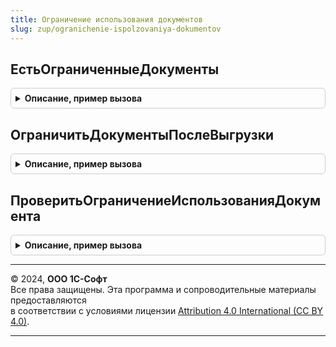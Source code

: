 ```yaml
---
title: Ограничение использования документов
slug: zup/ogranichenie-ispolzovaniya-dokumentov
---
```



## ЕстьОграниченныеДокументы
<details style="margin: 1em 0; padding: 0.5em; border: 1px solid #ccc; border-radius: 6px;">

<summary style="font-weight: bold; cursor: pointer;">Описание, пример вызова</summary>

```bsl

// Проверяет наличие хотя бы одного ограниченного документа.
//
// Параметры:
//  МассивДокументов  - Массив - массив ссылок на документы.
//  ПроверкаПриЗаписи - Булево - влияет на текст сообщения пользователю.
//  ВыводитьСообщения - Булево - определяет, выводить ли пользователю сообщения.
//
// Возвращаемое значение:
//  Булево
//
Функция ЕстьОграниченныеДокументы(Знач МассивДокументов, ПроверкаПриЗаписи = Ложь, ВыводитьСообщения = Истина) Экспорт
```

Пример вызова
```bsl
Результат = ОграничениеИспользованияДокументов.ЕстьОграниченныеДокументы(МассивДокументов, ПроверкаПриЗаписи, ВыводитьСообщения);
```
</details>

## ОграничитьДокументыПослеВыгрузки
<details style="margin: 1em 0; padding: 0.5em; border: 1px solid #ccc; border-radius: 6px;">

<summary style="font-weight: bold; cursor: pointer;">Описание, пример вызова</summary>

```bsl

// Ограничивает для редактирования и выполнения прочих команд документы, для которых
// формирование файла выгрузки является операцией ограничения.
//
// Параметры:
//  МассивДокументов - Массив - массив ссылок на ограничиваемые документы.
//
// Возвращаемое значение:
//  Массив - массив ограниченных документов.
//
Функция ОграничитьДокументыПослеВыгрузки(МассивДокументов) Экспорт
```

Пример вызова
```bsl
Результат = ОграничениеИспользованияДокументов.ОграничитьДокументыПослеВыгрузки(МассивДокументов) 
```
</details>

## ПроверитьОграничениеИспользованияДокумента
<details style="margin: 1em 0; padding: 0.5em; border: 1px solid #ccc; border-radius: 6px;">

<summary style="font-weight: bold; cursor: pointer;">Описание, пример вызова</summary>

```bsl

////////////////////////////////////////////////////////////////////////////////
// Обработчики подписок на события.

// Обработчик подписки на событие ПередЗаписью для проверки ограничения использования документа.
//
// Параметры:
//  Источник        - ДокументОбъект - объект данных, передаваемый в подписку на событие ПередЗаписью.
//  Отказ           - Булево - параметр, передаваемый в подписку на событие ПередЗаписью.
//  РежимЗаписи     - Булево - параметр, передаваемый в подписку на событие ПередЗаписью.
//  РежимПроведения - Булево - параметр, передаваемый в подписку на событие ПередЗаписью.
//
Процедура ПроверитьОграничениеИспользованияДокумента(Источник, Отказ, РежимЗаписи, РежимПроведения) Экспорт
```

Пример вызова
```bsl
ОграничениеИспользованияДокументов.ПроверитьОграничениеИспользованияДокумента(Источник, Отказ, РежимЗаписи, РежимПроведения) 
```
</details>

---

© 2024, **ООО 1С-Софт**  
Все права защищены. Эта программа и сопроводительные материалы предоставляются  
в соответствии с условиями лицензии [Attribution 4.0 International (CC BY 4.0)](https://creativecommons.org/licenses/by/4.0/legalcode).

---
